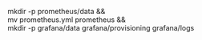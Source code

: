 mkdir -p prometheus/data && \
mv prometheus.yml prometheus && \
mkdir -p grafana/data grafana/provisioning grafana/logs